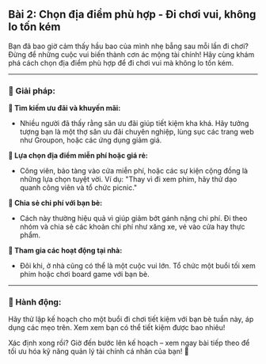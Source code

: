 ## Bài 2: Chọn địa điểm phù hợp - Đi chơi vui, không lo tốn kém

Bạn đã bao giờ cảm thấy hầu bao của mình nhẹ bẫng sau mỗi lần đi chơi? Đừng để những cuộc vui biến thành cơn ác mộng tài chính! Hãy cùng khám phá cách chọn địa điểm phù hợp để đi chơi vui mà không lo tốn kém.

---

### 📌 Giải pháp:

**🔹 Tìm kiếm ưu đãi và khuyến mãi:**
- Nhiều người đã thấy rằng săn ưu đãi giúp tiết kiệm kha khá. Hãy tưởng tượng bạn là một thợ săn ưu đãi chuyên nghiệp, lùng sục các trang web như Groupon, hoặc các ứng dụng giảm giá.

**🔹 Lựa chọn địa điểm miễn phí hoặc giá rẻ:**
- Công viên, bảo tàng vào cửa miễn phí, hoặc các sự kiện cộng đồng là những lựa chọn tuyệt vời. Ví dụ: "Thay vì đi xem phim, hãy thử dạo quanh công viên và tổ chức picnic."

**🔹 Chia sẻ chi phí với bạn bè:**
- Cách này thường hiệu quả vì giúp giảm bớt gánh nặng chi phí. Đi theo nhóm và chia sẻ các khoản chi phí như xăng xe, vé vào cửa hay thực phẩm.

**🔹 Tham gia các hoạt động tại nhà:**
- Đôi khi, ở nhà cũng có thể là một cuộc vui lớn. Tổ chức một buổi tối xem phim hoặc chơi board game với bạn bè.

---

### 🚀 Hành động:

Hãy thử lập kế hoạch cho một buổi đi chơi tiết kiệm với bạn bè tuần này, áp dụng các mẹo trên. Xem xem bạn có thể tiết kiệm được bao nhiêu!

Xác định xong rồi? Giờ đến bước lên kế hoạch – xem ngay bài tiếp theo để tối ưu hóa kỹ năng quản lý tài chính cá nhân của bạn! 🎉